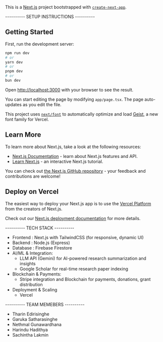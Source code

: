 This is a [Next.js](https://nextjs.org) project bootstrapped with [`create-next-app`](https://nextjs.org/docs/app/api-reference/cli/create-next-app).

---------- SETUP INSTRUCTIONS ----------

## Getting Started

First, run the development server:

```bash
npm run dev
# or
yarn dev
# or
pnpm dev
# or
bun dev
```

Open [http://localhost:3000](http://localhost:3000) with your browser to see the result.

You can start editing the page by modifying `app/page.tsx`. The page auto-updates as you edit the file.

This project uses [`next/font`](https://nextjs.org/docs/app/building-your-application/optimizing/fonts) to automatically optimize and load [Geist](https://vercel.com/font), a new font family for Vercel.

## Learn More

To learn more about Next.js, take a look at the following resources:

- [Next.js Documentation](https://nextjs.org/docs) - learn about Next.js features and API.
- [Learn Next.js](https://nextjs.org/learn) - an interactive Next.js tutorial.

You can check out [the Next.js GitHub repository](https://github.com/vercel/next.js) - your feedback and contributions are welcome!

## Deploy on Vercel

The easiest way to deploy your Next.js app is to use the [Vercel Platform](https://vercel.com/new?utm_medium=default-template&filter=next.js&utm_source=create-next-app&utm_campaign=create-next-app-readme) from the creators of Next.js.

Check out our [Next.js deployment documentation](https://nextjs.org/docs/app/building-your-application/deploying) for more details.



---------- TECH STACK ----------

* Frontend  : Next.js with TailwindCSS (for responsive, dynamic UI)
* Backend   : Node.js (Express)
* Database : Firebase Firestore 
* AI/ML & Integration:
    - LLM API (Gemini) for AI-powered research summarization and insights
    - Google Scholar for real-time research paper indexing
* Blockchain & Payments:
    - Stripe integration and Blockchain for payments, donations, grant distribution
* Deployment & Scaling 
    - Vercel



---------- TEAM MEMEBERS ----------

* Tharin Edirisinghe
* Garuka Satharasinghe
* Nethmal Gunawardhana
* Harindu Hadithya
* Sachintha Lakmin
